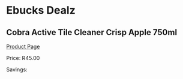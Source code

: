 
# Ebucks Dealz
## Cobra Active Tile Cleaner Crisp Apple 750ml
[Product Page](https://www.ebucks.com/web/shop/productSelected.do?prodId=911994757&catId=908607666)

Price: R45.00

Savings: 


	